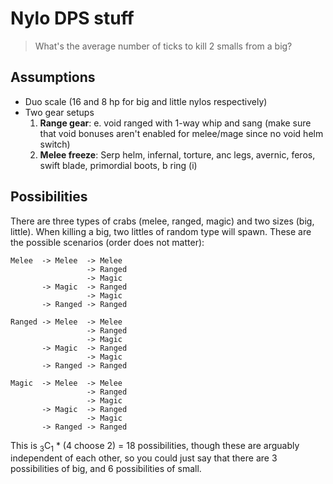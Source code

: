 # Nylo DPS stuff

> What's the average number of ticks to kill 2 smalls from a big?

## Assumptions

- Duo scale (16 and 8 hp for big and little nylos respectively)
- Two gear setups
  1. **Range gear**: e. void ranged with 1-way whip and sang (make sure that
     void bonuses aren't enabled for melee/mage since no void helm switch)
  2. **Melee freeze**: Serp helm, infernal, torture, anc legs, avernic, feros,
     swift blade, primordial boots, b ring (i)
     
## Possibilities

There are three types of crabs (melee, ranged, magic) and two sizes (big,
little). When killing a big, two littles of random type will spawn. These are
the possible scenarios (order does not matter):

```
Melee  -> Melee  -> Melee
                 -> Ranged
                 -> Magic
       -> Magic  -> Ranged
                 -> Magic
       -> Ranged -> Ranged
       
Ranged -> Melee  -> Melee
                 -> Ranged
                 -> Magic
       -> Magic  -> Ranged
                 -> Magic
       -> Ranged -> Ranged
       
Magic  -> Melee  -> Melee
                 -> Ranged
                 -> Magic
       -> Magic  -> Ranged
                 -> Magic
       -> Ranged -> Ranged
```

This is <sub>3</sub>C<sub>1</sub> * (4 choose 2) = 18 possibilities, though
these are arguably independent of each other, so you could just say that there
are 3 possibilities of big, and 6 possibilities of small.
